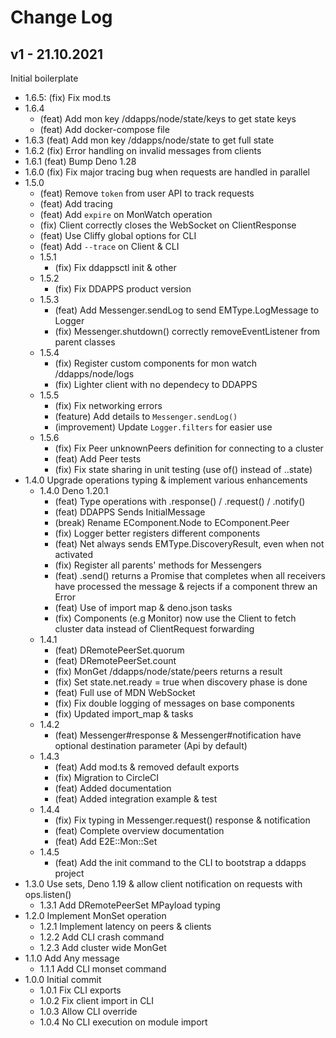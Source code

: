 # Change Log

## **v1** - 21.10.2021

Initial boilerplate

- 1.6.5: (fix) Fix mod.ts
- 1.6.4
  - (feat) Add mon key /ddapps/node/state/keys to get state keys
  - (feat) Add docker-compose file
- 1.6.3 (feat) Add mon key /ddapps/node/state to get full state
- 1.6.2 (fix) Error handling on invalid messages from clients
- 1.6.1 (feat) Bump Deno 1.28
- 1.6.0 (fix) Fix major tracing bug when requests are handled in parallel
- 1.5.0
  - (feat) Remove `token` from user API to track requests
  - (feat) Add tracing
  - (feat) Add `expire` on MonWatch operation
  - (fix) Client correctly closes the WebSocket on ClientResponse
  - (feat) Use Cliffy global options for CLI
  - (feat) Add `--trace` on Client & CLI
  - 1.5.1
    - (fix) Fix ddappsctl init & other
  - 1.5.2
    - (fix) Fix DDAPPS product version
  - 1.5.3
    - (feat) Add Messenger.sendLog to send EMType.LogMessage to Logger
    - (fix) Messenger.shutdown() correctly removeEventListener from parent classes
  - 1.5.4
    - (fix) Register custom components for mon watch /ddapps/node/logs
    - (fix) Lighter client with no dependecy to DDAPPS
  - 1.5.5
    - (fix) Fix networking errors
    - (feature) Add details to `Messenger.sendLog()`
    - (improvement) Update `Logger.filters` for easier use
  - 1.5.6
    - (fix) Fix Peer unknownPeers definition for connecting to a cluster
    - (feat) Add Peer tests
    - (fix) Fix state sharing in unit testing (use of() instead of ..state)
- 1.4.0 Upgrade operations typing & implement various enhancements
  - 1.4.0 Deno 1.20.1
    - (feat) Type operations with .response() / .request() / .notify()
    - (feat) DDAPPS Sends InitialMessage
    - (break) Rename EComponent.Node to EComponent.Peer
    - (fix) Logger better registers different components
    - (feat) Net always sends EMType.DiscoveryResult, even when not activated
    - (fix) Register all parents' methods for Messengers
    - (feat) .send() returns a Promise that completes when all receivers have processed the message & rejects if a component threw an Error
    - (feat) Use of import map & deno.json tasks
    - (fix) Components (e.g Monitor) now use the Client to fetch cluster data instead of ClientRequest forwarding
  - 1.4.1
    - (feat) DRemotePeerSet.quorum
    - (feat) DRemotePeerSet.count
    - (fix) MonGet /ddapps/node/state/peers returns a result
    - (fix) Set state.net.ready = true when discovery phase is done
    - (feat) Full use of MDN WebSocket
    - (fix) Fix double logging of messages on base components
    - (fix) Updated import_map & tasks
  - 1.4.2
    - (feat) Messenger#response & Messenger#notification have optional destination parameter (Api by default)
  - 1.4.3
    - (feat) Add mod.ts & removed default exports
    - (fix) Migration to CircleCI
    - (feat) Added documentation
    - (feat) Added integration example & test
  - 1.4.4
    - (fix) Fix typing in Messenger.request() response & notification
    - (feat) Complete overview documentation
    - (feat) Add E2E::Mon::Set
  - 1.4.5
    - (feat) Add the init command to the CLI to bootstrap a ddapps project
- 1.3.0 Use sets, Deno 1.19 & allow client notification on requests with ops.listen()
  - 1.3.1 Add DRemotePeerSet MPayload typing
- 1.2.0 Implement MonSet operation
  - 1.2.1 Implement latency on peers & clients
  - 1.2.2 Add CLI crash command
  - 1.2.3 Add cluster wide MonGet
- 1.1.0 Add Any message
  - 1.1.1 Add CLI monset command
- 1.0.0 Initial commit
  - 1.0.1 Fix CLI exports
  - 1.0.2 Fix client import in CLI
  - 1.0.3 Allow CLI override
  - 1.0.4 No CLI execution on module import